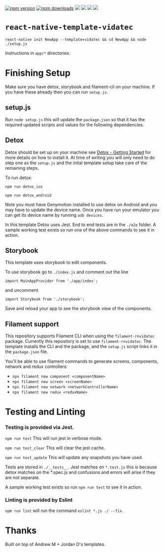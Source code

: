 [![npm version](https://badge.fury.io/js/react-native-template-vidatec.svg)](https://badge.fury.io/js/react-native-template-vidatec)
[![npm downloads](https://img.shields.io/npm/dt/react-native-template-vidatec.svg)](https://www.npmjs.com/package/react-native-template-vidatec)
![](https://img.shields.io/github/issues-raw/vidatec/react-native-template-vidatec.svg)
![](https://img.shields.io/github/last-commit/vidatec/react-native-template-vidatec.svg)
![](https://img.shields.io/github/languages/top/vidatec/react-native-template-vidatec.svg)
![](https://img.shields.io/npm/l/react-native-template-vidatec.svg)


# `react-native-template-vidatec`

```
react-native init NewApp --template=vidatec && cd NewApp && node ./setup.js
```

Instructions in `app/*` directories.

# Finishing Setup
Make sure you have detox, storybook and filament-cli on your machine. If you have these already then you can run `setup.js`.

## setup.js
Run `node setup.js` this will update the `package.json` so that it has the required updated scripts and values for the following dependencies.

## Detox
Detox should be set up on your machine see [Detox - Getting Started](https://github.com/wix/Detox/blob/master/docs/Introduction.GettingStarted.md) for more details on how to install it. At time of writing you will only need to do step one as the `setup.js` and the inital template setup take care of the remaining steps.

To run detox:

`npm run detox_ios` 

`npm run detox_android`

Note you must have Genymotion installed to use detox on Android and you may have to update the device name. Once you have run your emulator you can get its device name by running `adb devices`. 

In this template Detox uses Jest. End to end tests are in the `./e2e` folder. A sample working test exists so run one of the above commands to see it in action.

## Storybook
This template uses storybook to edit components. 

To use storybook go to `./index.js` and comment out the line 

`import MainAppProvider from './app/index';` 

and uncomment 

`import Storybook from './storybook';` 

Save and reload your app to see the storybook view of the components. 

## Filament support

This repository supports Filament CLI when using the `filament-rnvidatec` package. Currently this repository is set to use `filament-rnvidatec`. The template installs the CLI and the package, and the `setup.js` script links it in the `package.json` file.

You'll be able to use filament commands to generate screens, components, network  and redux controllers:

- `npx filament new component <componentName>`
- `npx filament new screen <screenName>`
- `npx filament new network <networkControllerName>`
- `npx filament new redux <reduxName>`

# Testing and Linting

### Testing is provided via Jest. 

`npm run test`        This will run jest in verbose mode. 

`npm run test_clear`  This will clear the jest cache.

`npm run test_update` This will update any snapshots you have used.

Tests are stored in `./__tests__`. Jest matches on `*.test.js` this is because detox matches on the *.spec.js and confusions and errors will arise if they are not separate. 

A sample working test exists so run `npm run test` to see it in action.

### Linting is provided by Eslint

`npm run lint` will run the command `eslint *.js ./ --fix`.

# Thanks

Built on top of Andrew M + Jordan D's templates.
